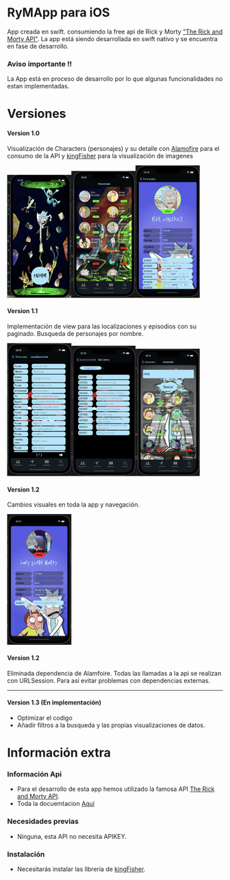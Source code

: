 # RyMApp para iOS

App creada en swift. consumiendo la free api de Rick y Morty ["The Rick and Morty API"](https://rickandmortyapi.com/).
La app está siendo desarrollada en swift nativo y se encuentra en fase de desarrollo.

### Aviso importante !!
 La App está en proceso de desarrollo por lo que algunas funcionalidades no estan implementadas.


# Versiones
#### Version 1.0
Visualización de Characters (personajes) y su detalle con  [Alamofire](https://github.com/Alamofire/Alamofire) para el consumo de la API y [kingFisher](https://github.com/onevcat/Kingfisher) para la visualización de imagenes

<img src="https://github.com/Pablomarke/GitImages/blob/main/rym/intro.png" width="150" /><img src="https://github.com/Pablomarke/GitImages/blob/main/rym/personajes.png" width="150" /><img src="https://github.com/Pablomarke/GitImages/blob/main/rym/detalle.png" width="150" />

#### Version 1.1
Implementación de view para las localizaciones y episodios con su paginado.  Busqueda de personajes por nombre.

<img src="https://github.com/Pablomarke/GitImages/blob/main/rym/local.png" width="150" /><img src="https://github.com/Pablomarke/GitImages/blob/main/rym/episodios.png" width="150" /><img src="https://github.com/Pablomarke/GitImages/blob/main/rym/re.png" width="150" />

#### Version 1.2
Cambios visuales en toda la app y navegación.

<img src="https://github.com/Pablomarke/GitImages/blob/main/rym/newdetail.png" width="150" />

#### Version 1.2
Eliminada dependencia de Alamfoire. Todas las llamadas a la api se realizan con URLSession. Para así evitar problemas con dependencias externas.

***
#### Version 1.3 (En implementación)
- Optimizar el codigo
- Añadir filtros a la busqueda y las propias visualizaciones de datos.


# Información extra
### Información Api

- Para el desarrollo de esta app hemos utilizado la famosa API [The Rick and Morty API](https://rickandmortyapi.com/about).
- Toda la docuemtacion [Aquí](https://rickandmortyapi.com/documentation)

 
### Necesidades previas 
- Ninguna, esta API no necesita APIKEY.

### Instalación
- Necesitarás instalar las libreria de [kingFisher](https://github.com/onevcat/Kingfisher).
